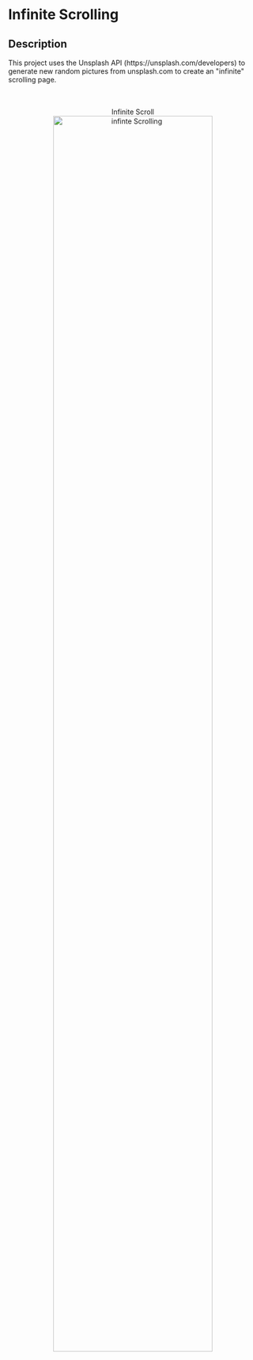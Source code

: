 <h1>Infinite Scrolling</h1>

<h2>Description</h2>
This project uses the Unsplash API (https://unsplash.com/developers) to generate new random pictures from unsplash.com to create an "infinite" scrolling page.
<br /><br /><br />

<p align="center">
Infinite Scroll <br/>
<img src="https://media4.giphy.com/media/v1.Y2lkPTc5MGI3NjExcDg3bnVqOXhjaG15aGY5cDluOXVucTlrM3lrbnNuNXM5dG05b200ZiZlcD12MV9pbnRlcm5hbF9naWZfYnlfaWQmY3Q9Zw/vCfKUYBNK5rh3KQW2e/giphy.gif" height="80%" width="80%" alt="infinte Scrolling"/>
<br />



